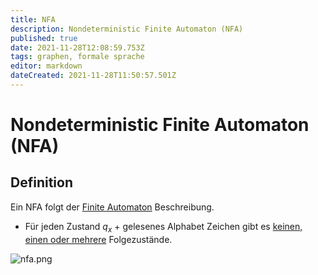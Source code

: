 ```yaml
---
title: NFA
description: Nondeterministic Finite Automaton (NFA)
published: true
date: 2021-11-28T12:08:59.753Z
tags: graphen, formale sprache
editor: markdown
dateCreated: 2021-11-28T11:50:57.501Z
---
```


# Nondeterministic Finite Automaton (NFA)

## Definition

Ein NFA folgt der [Finite Automaton](/formaleBeschreibung/formaleSprachen/finite-automaton) Beschreibung.

- Für jeden Zustand $q_x$ + gelesenes Alphabet Zeichen gibt es <u>keinen, einen oder mehrere</u> Folgezustände.

![nfa.png](/nfa.png)